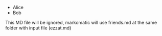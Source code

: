 - Alice
- Bob

This MD file will be ignored, markomatic
will use friends.md at the same folder with input
file (ezzat.md)